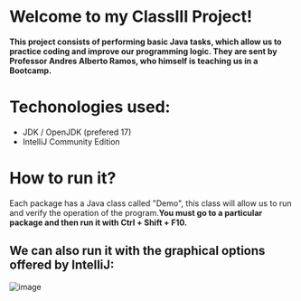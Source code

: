 # Welcome to my ClassIII Project!
**This project consists of performing basic Java tasks, which allow us to practice coding and improve our programming logic. They are sent by Professor Andres Alberto Ramos, who himself is teaching us in a Bootcamp.**

# Techonologies used: 
  * JDK / OpenJDK (prefered 17)
  * IntelliJ Community Edition

# How to run it?
Each package has a Java class called "Demo", this class will allow us to run and verify the operation of the program.**You must go to a particular package and then run it with Ctrl + Shift + F10.**
## We can also run it with the graphical options offered by IntelliJ:  
![image](https://github.com/AlexLopezz/BootcampAWSoftware/assets/90531107/5c5f9300-1c6e-464b-b3cb-b481663a1919)

